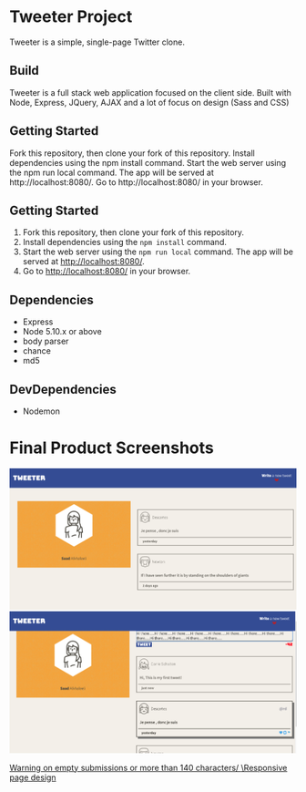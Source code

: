 # Tweeter Project

Tweeter is a simple, single-page Twitter clone.


## Build

Tweeter is a full stack web application focused on the client side. Built with Node, Express, JQuery, AJAX and a lot of focus on design (Sass and CSS)

## Getting Started

Fork this repository, then clone your fork of this repository.
Install dependencies using the npm install command.
Start the web server using the npm run local command. The app will be served at http://localhost:8080/.
Go to http://localhost:8080/ in your browser.

## Getting Started

1. Fork this repository, then clone your fork of this repository.
2. Install dependencies using the `npm install` command.
3. Start the web server using the `npm run local` command. The app will be served at <http://localhost:8080/>.
4. Go to <http://localhost:8080/> in your browser.

## Dependencies

- Express
- Node 5.10.x or above
- body parser
- chance
- md5

## DevDependencies
* Nodemon

# Final Product Screenshots
![Main Page](public/images/tweeter-main.png)
![Tweeting](public/images/tweet-main2.png)

[Warning on empty submissions or more than 140 characters/   ](public/images/Error-warning.png)
[ \Responsive page design](public/images/responsive.png)



